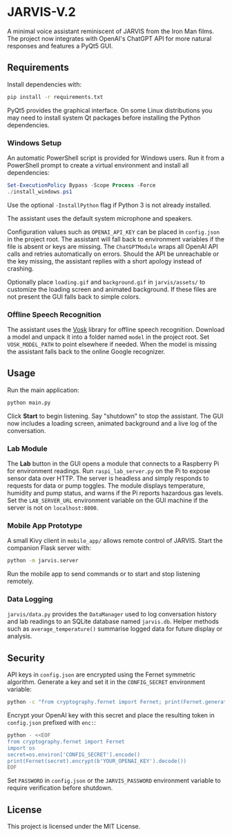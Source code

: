 # JARVIS-V.2

A minimal voice assistant reminiscent of JARVIS from the Iron Man films. The project now integrates with OpenAI's ChatGPT API for more natural responses and features a PyQt5 GUI.

## Requirements

Install dependencies with:

```bash
pip install -r requirements.txt
```

PyQt5 provides the graphical interface. On some Linux distributions you may need
to install system Qt packages before installing the Python dependencies.

### Windows Setup

An automatic PowerShell script is provided for Windows users. Run it from a
PowerShell prompt to create a virtual environment and install all
dependencies:

```powershell
Set-ExecutionPolicy Bypass -Scope Process -Force
./install_windows.ps1
```

Use the optional `-InstallPython` flag if Python 3 is not already installed.

The assistant uses the default system microphone and speakers.

Configuration values such as `OPENAI_API_KEY` can be placed in `config.json` in the project root. The assistant will fall back to environment variables if the file is absent or keys are missing.
The `ChatGPTModule` wraps all OpenAI API calls and retries automatically on errors. Should the API be unreachable or the key missing, the assistant replies with a short apology instead of crashing.

Optionally place `loading.gif` and `background.gif` in `jarvis/assets/` to customize the loading screen and animated background. If these files are not present the GUI falls back to simple colors.

### Offline Speech Recognition

The assistant uses the [Vosk](https://alphacephei.com/vosk/) library for offline speech recognition. Download a model and unpack it into a folder named `model` in the project root. Set `VOSK_MODEL_PATH` to point elsewhere if needed. When the model is missing the assistant falls back to the online Google recognizer.

## Usage

Run the main application:

```bash
python main.py
```

Click **Start** to begin listening. Say "shutdown" to stop the assistant.
The GUI now includes a loading screen, animated background and a live log of the conversation.

### Lab Module

The **Lab** button in the GUI opens a module that connects to a Raspberry Pi for
environment readings. Run `raspi_lab_server.py` on the Pi to expose sensor data
over HTTP. The server is headless and simply responds to requests for data or
pump toggles. The module displays temperature, humidity and pump status, and
warns if the Pi reports hazardous gas levels. Set the `LAB_SERVER_URL`
environment variable on the GUI machine if the server is not on
`localhost:8000`.



### Mobile App Prototype

A small Kivy client in `mobile_app/` allows remote control of JARVIS. Start the companion Flask server with:

```bash
python -m jarvis.server
```

Run the mobile app to send commands or to start and stop listening remotely.

### Data Logging

`jarvis/data.py` provides the `DataManager` used to log conversation history
and lab readings to an SQLite database named `jarvis.db`. Helper methods such
as `average_temperature()` summarise logged data for future display or
analysis.


## Security

API keys in `config.json` are encrypted using the Fernet symmetric algorithm. Generate a key and set it in the `CONFIG_SECRET` environment variable:

```bash
python -c "from cryptography.fernet import Fernet; print(Fernet.generate_key().decode())"
```

Encrypt your OpenAI key with this secret and place the resulting token in `config.json` prefixed with `enc:`:

```bash
python - <<EOF
from cryptography.fernet import Fernet
import os
secret=os.environ['CONFIG_SECRET'].encode()
print(Fernet(secret).encrypt(b'YOUR_OPENAI_KEY').decode())
EOF
```

Set `PASSWORD` in `config.json` or the `JARVIS_PASSWORD` environment variable to require verification before shutdown.


## License

This project is licensed under the MIT License.
